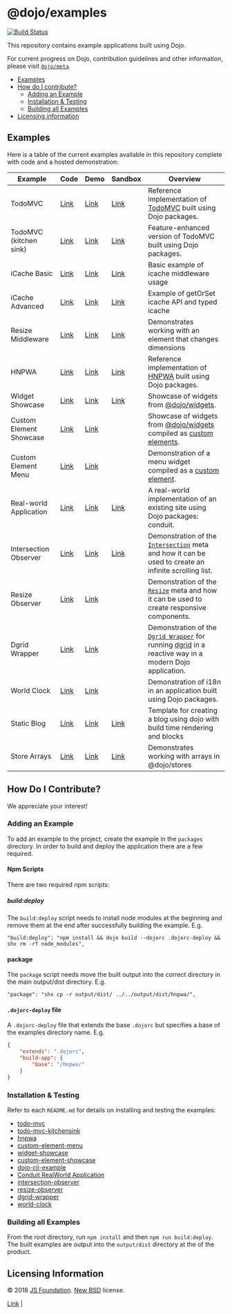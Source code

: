 # @dojo/examples

[![Build Status](https://travis-ci.org/dojo/examples.svg?branch=master)](https://travis-ci.org/dojo/examples)

This repository contains example applications built using Dojo.

For current progress on Dojo, contribution guidelines and other information, please visit [`dojo/meta`](https://github.com/dojo/meta).

-   [Examples](#examples)
-   [How do I contribute?](#how-do-i-contribute)
    -   [Adding an Example](#adding-an-example)
    -   [Installation & Testing](#installation--testing)
    -   [Building all Examples](#building-all-examples)
-   [Licensing information](#licensing-information)

## Examples

Here is a table of the current examples available in this repository complete with code and a hosted demonstration:

| Example                 | Code                                       | Demo                                                     | Sandbox                                                                                          | Overview                                                                                                                                                                                    |
| ----------------------- | ------------------------------------------ | -------------------------------------------------------- | ------------------------------------------------------------------------------------------------ | ------------------------------------------------------------------------------------------------------------------------------------------------------------------------------------------- |
| TodoMVC                 | [Link](./pacakges/todo-mvc)                | [Link](https://examples.dojo.io/todo-mvc)                | [Link](https://codesandbox.io/s/github/dojo/examples/tree/master/packages/todo-mvc)              | Reference implementation of [TodoMVC](http://todomvc.com/) built using Dojo packages.                                                                                                       |
| TodoMVC (kitchen sink)  | [Link](./pacakges/todo-mvc-kitchensink)    | [Link](https://examples.dojo.io/todo-mvc-kitchensink)    | [Link](https://codesandbox.io/s/github/dojo/examples/tree/master/packages/todo-mvc-kitchensink)  | Feature-enhanced version of TodoMVC built using Dojo packages.                                                                                                                              |
| iCache Basic            | [Link](./pacakges/icache-basic)            | [Link](https://examples.dojo.io/icache-basic)            | [Link](https://codesandbox.io/s/github/dojo/examples/tree/master/packages/icache-basic)          | Basic example of icache middleware usage                                                                                                                                                    |
| iCache Advanced         | [Link](./pacakges/icache-advanced)         | [Link](https://examples.dojo.io/icache-advanced)         | [Link](https://codesandbox.io/s/github/dojo/examples/tree/master/packages/icache-advanced)       | Example of getOrSet icache API and typed icache                                                                                                                                             |
| Resize Middleware       | [Link](./pacakges/resize-middleware)       | [Link](https://examples.dojo.io/resize-middleware)       | [Link](https://codesandbox.io/s/github/dojo/examples/tree/master/packages/resize-middleware)     | Demonstrates working with an element that changes dimensions                                                                                                                                |
| HNPWA                   | [Link](./pacakges/hnpwa)                   | [Link](https://examples.dojo.io/hnpwa)                   | [Link](https://codesandbox.io/s/github/dojo/examples/tree/master/packages/hnpwa)                 | Reference implementation of [HNPWA](https://hnpwa.com/) built using Dojo packages.                                                                                                          |
| Widget Showcase         | [Link](./pacakges/widget-showcase)         | [Link](https://examples.dojo.io/widget-showcase)         | [Link](https://codesandbox.io/s/github/dojo/examples/tree/master/packages/widget-showcase)       | Showcase of widgets from [@dojo/widgets](https://github.com/dojo/widgets).                                                                                                                  |
| Custom Element Showcase | [Link](./pacakges/custom-element-showcase) | [Link](https://examples.dojo.io/custom-element-showcase) |                                                                                                  | Showcase of widgets from [@dojo/widgets](https://github.com/dojo/widgets) compiled as [custom elements](https://developer.mozilla.org/en-US/docs/Web/Web_Components/Using_custom_elements). |
| Custom Element Menu     | [Link](./pacakges/custom-element-menu)     | [Link](https://examples.dojo.io/custom-element-menu)     |                                                                                                  | Demonstration of a menu widget compiled as a [custom element](https://developer.mozilla.org/en-US/docs/Web/Web_Components/Using_custom_elements).                                           |
| Real-world Application  | [Link](./pacakges/realworld)               | [Link](https://examples.dojo.io/realworld)               | [Link](https://codesandbox.io/s/github/dojo/examples/tree/master/packages/realworld)             | A real-world implementation of an existing site using Dojo packages: conduit.                                                                                                               |
| Intersection Observer   | [Link](./pacakges/intersection-observer)   | [Link](https://examples.dojo.io/intersection-observer/)  | [Link](https://codesandbox.io/s/github/dojo/examples/tree/master/packages/intersection-observer) | Demonstration of the [`Intersection`](https://github.com/dojo/widget-core#intersection) meta and how it can be used to create an infinite scrolling list.                                   |
| Resize Observer         | [Link](./pacakges/resize-observer)         | [Link](https://examples.dojo.io/resize-observer/)        |                                                                                                  | Demonstration of the [`Resize`](https://github.com/dojo/widget-core#resize) meta and how it can be used to create responsive components.                                                    |
| Dgrid Wrapper           | [Link](./pacakges/dgrid-wrapper)           | [Link](https://examples.dojo.io/dgrid-wrapper)           |                                                                                                  | Demonstration of the [`Dgrid Wrapper`](https://github.com/dojo/interop/tree/master/packages/src/dgrid) for running [dgrid](http://dgrid.io) in a reactive way in a modern Dojo application. |
| World Clock             | [Link](./pacakges/world-clock)             | [Link](https://examples.dojo.io/world-clock)             |                                                                                                  | Demonstration of i18n in an application built using Dojo packages.                                                                                                                          |
| Static Blog             | [Link](./pacakges/static-blog)             | [Link](https://examples.dojo.io/static-blog)             | [Link](https://codesandbox.io/s/github/dojo/examples/tree/master/packages/static-blog)           | Template for creating a blog using dojo with build time rendering and blocks                                                                                                                |
| Store Arrays            | [Link](./pacakges/store-arrays)            | [Link](https://examples.dojo.io/store-arrays)            | [Link](https://codesandbox.io/s/github/dojo/examples/tree/master/packages/store-arrays)          | Demonstrates working with arrays in @dojo/stores                                                                                                                                            |

## How Do I Contribute?

We appreciate your interest!

### Adding an Example

To add an example to the project, create the example in the `packages` directory. In order to build and deploy the application there are a few required.

#### Npm Scripts

There are two required npm scripts:

##### build:deploy

The `build:deploy` script needs to install node modules at the beginning and remove them at the end after successfully building the example. E.g.

```
"build:deploy": "npm install && dojo build --dojorc .dojorc-deploy && shx rm -rf node_modules",
```

#### package

The `package` script needs move the built output into the correct directory in the main output/dist directory. E.g.

```
"package": "shx cp -r output/dist/ ../../output/dist/hnpwa/",
```

#### `.dojorc-deploy` file

A `.dojorc-deploy` file that extends the base `.dojorc` but specifies a base of the examples directory name. E.g.

```json
{
	"extends": ".dojorc",
	"build-app": {
		"base": "/hnpwa/"
	}
}
```

### Installation & Testing

Refer to each `README.md` for details on installing and testing the examples:

-   [todo-mvc](./pacakges/todo-mvc/README.md)
-   [todo-mvc-kitchensink](./pacakges/todo-mvc-kitchensink/README.md)
-   [hnpwa](./pacakges/hnpwa/README.md)
-   [custom-element-menu](./pacakges/custom-element-menu/README.md)
-   [widget-showcase](./pacakges/widget-showcase/README.md)
-   [custom-element-showcase](./pacakges/custom-element-showcase/README.md)
-   [dojo-cli-example](./pacakges/dojo-cli-example/README.md)
-   [Conduit RealWorld Application](./pacakges/realworld/README.md)
-   [intersection-observer](./pacakges/intersection-observer/README.md)
-   [resize-observer](./pacakges/resize-observer/README.md)
-   [dgrid-wrapper](./pacakges/dgrid-wrapper/README.md)
-   [world-clock](./pacakges/world-clock/README.md)

### Building all Examples

From the root directory, run `npm install` and then `npm run build:deploy`. The built examples are output into the `output/dist` directory at the of the product.

## Licensing Information

© 2018 [JS Foundation](https://js.foundation/). [New BSD](http://opensource.org/licenses/BSD-3-Clause) license.

[Link](https://codesandbox.io/s/github/dojo/examples/tree/master/packages/todo-mvc) |
